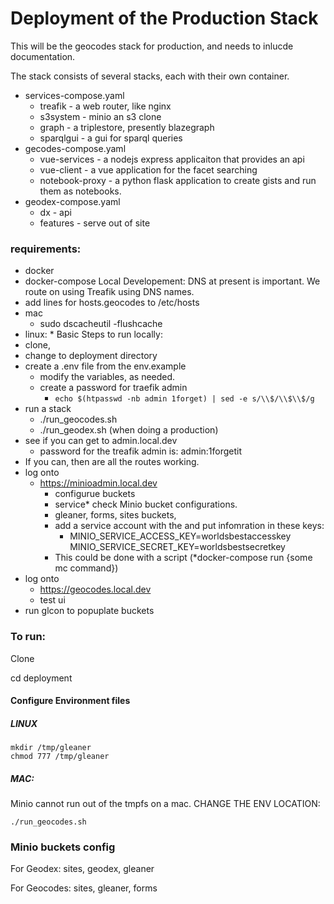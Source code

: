 # Deployment of the Production Stack

This will be the geocodes stack for production, and needs to inlucde documentation.

The stack consists of several stacks, each with their own container.
* services-compose.yaml
  * treafik - a web router, like nginx
  * s3system - minio an s3 clone
  * graph - a triplestore, presently blazegraph
  * sparqlgui - a gui for sparql queries
* gecodes-compose.yaml
  * vue-services - a nodejs express applicaiton that provides an api
  * vue-client - a vue application for the facet searching
  * notebook-proxy - a python flask application to create gists and run them as notebooks.
* geodex-compose.yaml
  * dx - api
  * features - serve out of site

### requirements:
* docker
* docker-compose
Local Developement:
DNS at present is important. We route on using Treafik using DNS names.
* add lines for hosts.geocodes to /etc/hosts
* mac
  * sudo dscacheutil -flushcache
* linux:
  * 
Basic Steps to run locally:
* clone,
* change to deployment directory
* create a .env file from the env.example
  * modify the variables, as needed.
  * create a password for traefik admin
    * `echo $(htpasswd -nb admin 1forget) | sed -e s/\\$/\\$\\$/g`
* run a stack
  * ./run_geocodes.sh
  * ./run_geodex.sh (when doing a production)
* see if you can get to admin.local.dev
  * password for the treafik admin is: admin:1forgetit
* If you can, then are all the routes working.
* log onto
  * https://minioadmin.local.dev
    * configurue buckets
    * service* check Minio bucket configurations.
    * gleaner, forms, sites buckets,
    * add a service account with the and put infomration in these keys:
      * MINIO_SERVICE_ACCESS_KEY=worldsbestaccesskey
        MINIO_SERVICE_SECRET_KEY=worldsbestsecretkey
    * This could be done with a script (*docker-compose run {some mc command})
* log onto
  * https://geocodes.local.dev
  * test ui
* run glcon to popuplate buckets

### To run:

Clone

cd deployment

#### Configure Environment files

##### LINUX

```
mkdir /tmp/gleaner
chmod 777 /tmp/gleaner
```

##### MAC:

Minio cannot run out of the tmpfs on a mac.
CHANGE THE ENV LOCATION:


`./run_geocodes.sh`

### Minio buckets config

For Geodex: sites, geodex, gleaner

For Geocodes: sites, gleaner, forms

